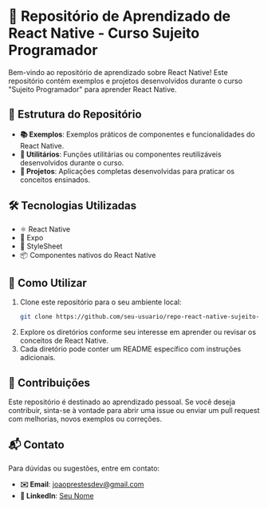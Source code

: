 # 📱 Repositório de Aprendizado de React Native - Curso Sujeito Programador

Bem-vindo ao repositório de aprendizado sobre React Native! Este repositório contém exemplos e projetos desenvolvidos durante o curso "Sujeito Programador" para aprender React Native.

## 📂 Estrutura do Repositório

- **📚 Exemplos**: Exemplos práticos de componentes e funcionalidades do React Native.
- **🔧 Utilitários**: Funções utilitárias ou componentes reutilizáveis desenvolvidos durante o curso.
- **🚀 Projetos**: Aplicações completas desenvolvidas para praticar os conceitos ensinados.

## 🛠️ Tecnologias Utilizadas

- ⚛️ React Native
- 📱 Expo
- 🎨 StyleSheet
- 📦 Componentes nativos do React Native

## 📖 Como Utilizar

1. Clone este repositório para o seu ambiente local:
   ```bash
   git clone https://github.com/seu-usuario/repo-react-native-sujeito-programador.git
   ```
2. Explore os diretórios conforme seu interesse em aprender ou revisar os conceitos de React Native.
3. Cada diretório pode conter um README específico com instruções adicionais.

## 🤝 Contribuições

Este repositório é destinado ao aprendizado pessoal. Se você deseja contribuir, sinta-se à vontade para abrir uma issue ou enviar um pull request com melhorias, novos exemplos ou correções.

## 📬 Contato

Para dúvidas ou sugestões, entre em contato:

- **✉️ Email**: joaoprestesdev@gmail.com  
- **💼 LinkedIn**: [Seu Nome](https://www.linkedin.com/in/joaoclaudioprestes/)
